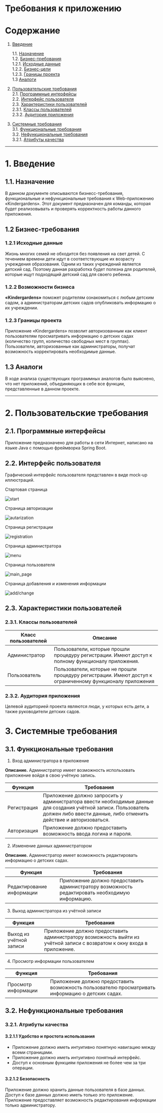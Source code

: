 # Требования к приложению


# [](https://github.com/IvanZubarevich/Kindergarden-records/blob/main/docs/SRS.md)Содержание

1.  [Введение](https://github.com/IvanZubarevich/Kindergarden-records/blob/main/docs/SRS.md#introduction)

    1.1.  [Назначение](https://github.com/IvanZubarevich/Kindergarden-records/blob/main/docs/SRS.md#appointment)  
    1.2.  [Бизнес-требования](https://github.com/IvanZubarevich/Kindergarden-records/blob/main/docs/SRS.md#business_requirement)  
    1.2.1.  [Исходные данные](https://github.com/IvanZubarevich/Kindergarden-records/blob/main/docs/SRS.md#initial_data)  
    1.2.2.  [Бизнес-цели](https://github.com/IvanZubarevich/Kindergarden-records/blob/main/docs/SRS.md#business_goals)  
    1.2.3.  [Границы проекта](https://github.com/IvanZubarevich/Kindergarden-records/blob/main/docs/SRS.md#project_boundaries)  
    1.3  [Аналоги](https://github.com/IvanZubarevich/Kindergarden-records/blob/main/docs/SRS.md#analogues)

3.  [Пользовательские требования](https://github.com/IvanZubarevich/Kindergarden-records/blob/main/docs/SRS.mdd#users_requirements)  
    2.1.  [Программные интерфейсы](https://github.com/IvanZubarevich/Kindergarden-records/blob/main/docs/SRS.md#software_interfaces)  
    2.2.  [Интерфейс пользователя](https://github.com/IvanZubarevich/Kindergarden-records/blob/main/docs/SRS.md#user_interface)  
    2.3.  [Характеристики пользователей](https://github.com/belarus01/Messenger/blob/master/docs/Requirements/Requirements.md#user_characteristics)  
    2.3.1.  [Классы пользователей](https://github.com/belarus01/Messenger/blob/master/docs/Requirements/Requirements.md#user_classes)  
    2.3.2.  [Аудитория приложения](https://github.com/belarus01/Messenger/blob/master/docs/Requirements/Requirements.md#application_audience)

4.  [Системные требования](https://github.com/belarus01/Messenger/blob/master/docs/Requirements/Requirements.md#system_requirements)  
    3.1.  [Функциональные требования](https://github.com/belarus01/Messenger/blob/master/docs/Requirements/Requirements.md#functional_requirements)  
    3.2.  [Нефункциональные требования](https://github.com/belarus01/Messenger/blob/master/docs/Requirements/Requirements.md#non-functional_requirements)  
    3.2.1.  [Атрибуты качества](https://github.com/belarus01/Messenger/blob/master/docs/Requirements/Requirements.md#quality_attributes)  


----------

# [](https://github.com/IvanZubarevich/Kindergarden-records/blob/main/docs/SRS.md#introduction)1. Введение

## [](https://github.com/IvanZubarevich/Kindergarden-records/blob/main/docs/SRS.md)1.1. Назначение

В данном документе описываются бизнесс-требования, функциональные и нефункциональные требования к Web-приложению «Kindergardens». Этот документ предназначен для команды, которая будет реализовывать и проверять корректность работы данного приложения.

## [](https://github.com/IvanZubarevich/Kindergarden-records/blob/main/docs/SRS.md)1.2 Бизнес-требования

### [](https://github.com/IvanZubarevich/Kindergarden-records/blob/main/docs/SRS.md)1.2.1 Исходные данные
Жизнь многих семей не обходится без появления на свет детей. С течением времени дети идут в соответствующие их возрасту учреждения образования. Одним из таких учреждений является детский сад. Поэтому данная разработка будет полезна для родителей, которые ищут подходящий детский сад для своего ребенка.

### [](https://github.com/IvanZubarevich/Kindergarden-records/blob/main/docs/SRS.md)1.2.2 Возможности бизнеса

**«Kindergardens»**  поможет родителям ознакомиться с любым детским садом, а администраторам детских садов опубликовать информацию о их учреждении.

### [](https://github.com/IvanZubarevich/Kindergarden-records/blob/main/docs/SRS.md)1.2.3 Границы проекта

Приложение «Kindergardens» позволит авторизованным как клиент пользователям просматривать информацию о детских садах (количество групп, количество свободных мест в группах). Пользователи, авторизованные как администраторы, получат возможность корректировать необходимые данные.


## [](https://github.com/IvanZubarevich/Kindergarden-records/blob/main/docs/SRS.md)1.3 Аналоги

В ходе анализа существующих программных аналогов было выяснено, что нет приложений, объединяющих в себе все функции, представленные в данном проекте.

----------

# [](https://github.com/IvanZubarevich/Kindergarden-records/blob/main/docs/SRS.md)2. Пользовательские требования

## [](https://github.com/IvanZubarevich/Kindergarden-records/blob/main/docs/SRS.md)2.1. Программные интерфейсы

Приложение предназначено для работы в сети Интернет, написано на языке Java с помощью фреймворка Spring Boot. 

## [](https://github.com/IvanZubarevich/Kindergarden-records/blob/main/docs/SRS.md)2.2. Интерфейс пользователя

Графический интерфейс пользователя представлен в виде mock-up иллюстраций.


Стартовая страница

![start](https://github.com/IvanZubarevich/Kindergarden-records/blob/main/docs/mockups/Page1.png)

Страница авторизации

![autarization](https://github.com/IvanZubarevich/Kindergarden-records/blob/main/docs/mockups/Login.png)

Страница регистрации

![registration](https://github.com/IvanZubarevich/Kindergarden-records/blob/main/docs/mockups/Registration.png)

Страница администратора

![menu](https://github.com/IvanZubarevich/Kindergarden-records/blob/main/docs/mockups/Admin.png)

Страница пользователя

![main_page](https://github.com/IvanZubarevich/Kindergarden-records/blob/main/docs/mockups/Search.png)

Страница добавления и изменения информации

![add/change](https://github.com/IvanZubarevich/Kindergarden-records/blob/main/docs/mockups/Add.png)



## 2.3. Характеристики пользователей

### 2.3.1. Классы пользователей
| Класс пользователей |Описание  |
|--|--|
|Администратор|Пользователи, которые прошли процедуру регистрации. Имеют доступ к полному функционалу приложения.|
|Пользователь|Пользователи, которые не прошли процедуру регистрации. Имеют доступ к ограниченному функционалу приложения|

### 2.3.2. Аудитория приложения

Целевой аудиторией проекта являются люди, у которых есть дети, а также руководители детских садов.




# 3. Системные требования

## [](https://github.com/IvanZubarevich/Kindergarden-records/blob/main/docs/SRS.md)3.1. Функциональные требования

1.  Вход администратора в приложение

**Описание.**
Администратор имеет возможность использовать приложение войдя в свою учётную запись.

|Функция|Требования  |
|--|--|
| Регистрация | Приложение должно запросить у администратора ввести необходимые данные для создания учётной записи. Пользователь должен либо ввести данные, либо отменить действие и авторизоваться. |
|Авторизация|Приложение должно предоставить возможность ввода логина и пароля.|


2.  Изменение данных администратором

**Описание.** Администратор имеет возможность редактировать информацию о детских садах.

|Функция  | Требования |
|--|--|
|Редактирование информации|Приложение должно предоставить  администратору возможность редактировать необходимую информацию.|

3.  Выход администратора из учётной записи

| Функция |Требования  |
|--|--|
|Выход из учётной записи| Приложение должно предоставить администратору возможность выйти из учётной записи с возвратом к окну входа в приложение. |

4. Просмотр информации пользователем

|Функция|Требования|
|--|--|
|Просмотр информации|Приложение должно предоставить возможность пользователю просматривать информацию о детских садах.|


## [](https://github.com/IvanZubarevich/Kindergarden-records/blob/main/docs/SRS.md)3.2. Нефункциональные требования

### [](https://github.com/IvanZubarevich/Kindergarden-records/blob/main/docs/SRS.md)3.2.1. Атрибуты качества

#### [](https://github.com/IvanZubarevich/Kindergarden-records/blob/main/docs/SRS.md)3.2.1.1 Удобство и простота использвания

-   Приложение должно иметь интуитивно понятную навигацию между всеми страницами.
-   Приложение должно иметь интуитивно понятный интерфейс.
-   Доступ к основным функциям приложения не более чем за три операции.

#### [](https://github.com/IvanZubarevich/Kindergarden-records/blob/main/docs/SRS.md)3.2.1.2 Безопасность

Приложение должно хранить данные пользователя в базе данных. Доступ к базе данных должно иметь только это приложение.
Приложение предоставляет возможность редактирования информации только администратору.
